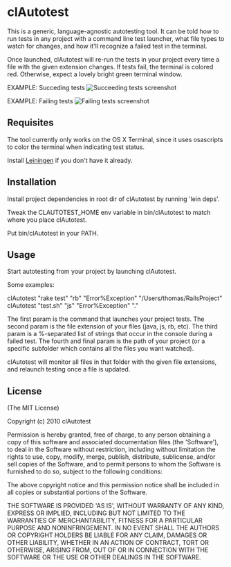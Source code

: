 # clAutotest

This is a generic, language-agnostic autotesting tool. It can be told how to run tests in any project with a command line test launcher, what file types to watch for changes, and how it'll recognize a failed test in the terminal.

Once launched, clAutotest will re-run the tests in your project every time a file with the given extension changes. If tests fail, the terminal is colored red. Otherwise, expect a lovely bright green terminal window.

EXAMPLE: Succeding tests
<img src="https://github.com/downloads/thomanil/clAutotest/test-success.png" alt="Succeeding tests screenshot" />
      
EXAMPLE: Failing tests
<img src="https://github.com/downloads/thomanil/clAutotest/test-failure.png" alt="Failing tests screenshot" />

## Requisites

The tool currently only works on the OS X Terminal, since it uses osascripts to color the terminal when indicating test status.

Install [Leiningen](http://github.com/technomancy/leiningen) if you
don't have it already.

## Installation

Install project dependencies in root dir of clAutotest by running 'lein deps'.

Tweak the CLAUTOTEST_HOME env variable in bin/clAutotest to match where you place clAutotest.

Put bin/clAutotest in your PATH.

## Usage

Start autotesting from your project by launching clAutotest. 

Some examples:

clAutotest "rake test" "rb" "Error%Exception" "/Users/thomas/RailsProject"
clAutotest "test.sh" "js" "Error%Exception" "."

The first param is the command that launches your project tests.
The second param is the file extension of your files (java, js, rb, etc).
The third param is a %-separated list of strings that occur in the console during a failed test.
The fourth and final param is the path of your project (or a specific subfolder which contains all the files you want watched).

clAutotest will monitor all files in that folder with the given file extensions, 
and relaunch testing once a file is updated.

## License

(The MIT License)

Copyright (c) 2010 clAutotest

Permission is hereby granted, free of charge, to any person obtaining
a copy of this software and associated documentation files (the
'Software'), to deal in the Software without restriction, including
without limitation the rights to use, copy, modify, merge, publish,
distribute, sublicense, and/or sell copies of the Software, and to
permit persons to whom the Software is furnished to do so, subject to
the following conditions:

The above copyright notice and this permission notice shall be
included in all copies or substantial portions of the Software.

THE SOFTWARE IS PROVIDED 'AS IS', WITHOUT WARRANTY OF ANY KIND,
EXPRESS OR IMPLIED, INCLUDING BUT NOT LIMITED TO THE WARRANTIES OF
MERCHANTABILITY, FITNESS FOR A PARTICULAR PURPOSE AND NONINFRINGEMENT.
IN NO EVENT SHALL THE AUTHORS OR COPYRIGHT HOLDERS BE LIABLE FOR ANY
CLAIM, DAMAGES OR OTHER LIABILITY, WHETHER IN AN ACTION OF CONTRACT,
TORT OR OTHERWISE, ARISING FROM, OUT OF OR IN CONNECTION WITH THE
SOFTWARE OR THE USE OR OTHER DEALINGS IN THE SOFTWARE.




